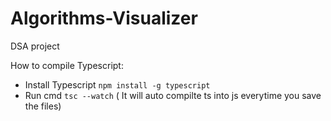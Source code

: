 # Algorithms-Visualizer
DSA project 

How to compile Typescript:
+ Install Typescript ``` npm install -g typescript ```
+ Run cmd ``` tsc --watch ``` ( It will auto compilte ts into js everytime you save the files)
